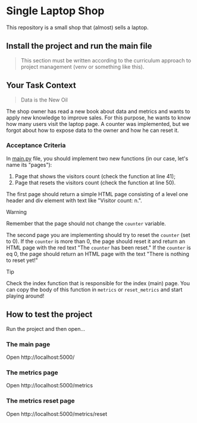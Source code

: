 # Single Laptop Shop

This repository is a small shop that (almost) sells a laptop.

## Install the project and run the main file

> This section must be written according to the curriculum approach to project management (venv or something like this).

## Your Task Context

> Data is the New Oil

The shop owner has read a new book about data and metrics and wants to apply new knowledge to improve sales. For this purpose, he wants to know how many users visit the laptop page. A counter was implemented, but we forgot about how to expose data to the owner and how he can reset it.

### Acceptance Criteria

In [main.py](src/main.py) file, you should implement two new functions (in our case, let's name its "pages"):
1. Page that shows the visitors count (check the function at line 41);
2. Page that resets the visitors count (check the function at line 50).

The first page should return a simple HTML page consisting of a level one header and div element with text like "Visitor count: n.". 

> [!Warning]
> Remember that the page should not change the `counter` variable.

The second page you are implementing should try to reset the `counter` (set to 0). If the `counter` is more than 0, the page should reset it and return an HTML page with the red text "The `counter` has been reset." If the `counter` is eq 0, the page should return an HTML page with the text "There is nothing to reset yet!"

> [!TIP]
> Check the index function that is responsible for the index (main) page. You can copy the body of this function in `metrics` or `reset_metrics` and start playing around!

## How to test the project

Run the project and then open...

### The main page

Open http://localhost:5000/

### The metrics page

Open http://localhost:5000/metrics

### The metrics reset page

Open http://localhost:5000/metrics/reset

